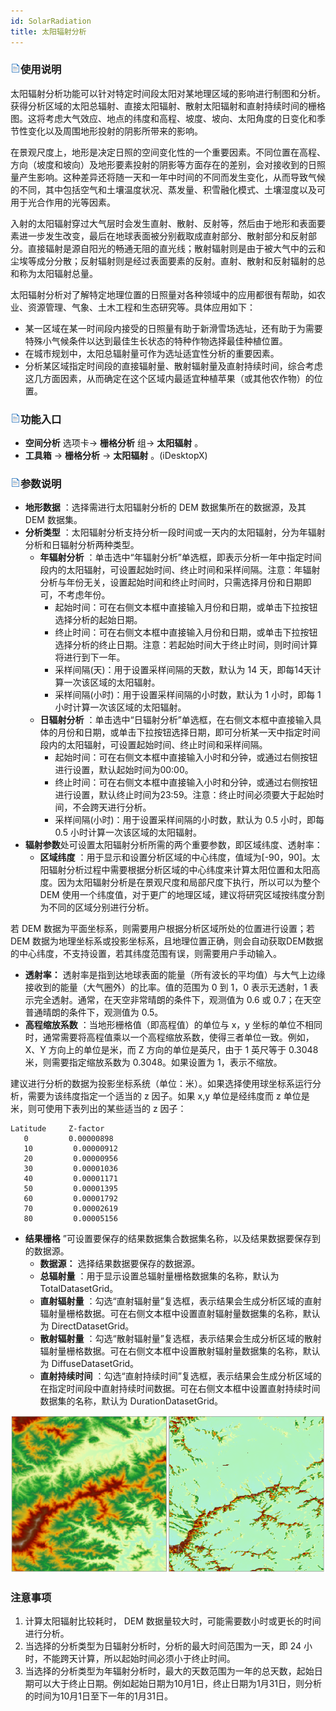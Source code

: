 ```yaml
---
id: SolarRadiation
title: 太阳辐射分析
---
```

### ![](../../img/read.gif)使用说明

太阳辐射分析功能可以针对特定时间段太阳对某地理区域的影响进行制图和分析。获得分析区域的太阳总辐射、直接太阳辐射、散射太阳辐射和直射持续时间的栅格图。这将考虑大气效应、地点的纬度和高程、坡度、坡向、太阳角度的日变化和季节性变化以及周围地形投射的阴影所带来的影响。

在景观尺度上，地形是决定日照的空间变化性的一个重要因素。不同位置在高程、方向（坡度和坡向）及地形要素投射的阴影等方面存在的差别，会对接收到的日照量产生影响。这种差异还将随一天和一年中时间的不同而发生变化，从而导致气候的不同，其中包括空气和土壤温度状况、蒸发量、积雪融化模式、土壤湿度以及可用于光合作用的光等因素。

入射的太阳辐射穿过大气层时会发生直射、散射、反射等，然后由于地形和表面要素进一步发生改变，最后在地球表面被分别截取成直射部分、散射部分和反射部分。直接辐射是源自阳光的畅通无阻的直光线；散射辐射则是由于被大气中的云和尘埃等成分分散；反射辐射则是经过表面要素的反射。直射、散射和反射辐射的总和称为太阳辐射总量。

太阳辐射分析对了解特定地理位置的日照量对各种领域中的应用都很有帮助，如农业、资源管理、气象、土木工程和生态研究等。具体应用如下：

* 某一区域在某一时间段内接受的日照量有助于新滑雪场选址，还有助于为需要特殊小气候条件以达到最佳生长状态的特种作物选择最佳种植位置。
* 在城市规划中，太阳总辐射量可作为选址适宜性分析的重要因素。
* 分析某区域指定时间段的直接辐射量、散射辐射量及直射持续时间，综合考虑这几方面因素，从而确定在这个区域内最适宜种植苹果（或其他农作物）的位置。

### ![](../../img/read.gif)功能入口

* **空间分析** 选项卡-> **栅格分析** 组-> **太阳辐射** 。
* **工具箱** -> **栅格分析** -> **太阳辐射** 。(iDesktopX) 

### ![](../../img/read.gif)参数说明

  * **地形数据** ：选择需进行太阳辐射分析的 DEM 数据集所在的数据源，及其 DEM 数据集。
  * **分析类型** ：太阳辐射分析支持分析一段时间或一天内的太阳辐射，分为年辐射分析和日辐射分析两种类型。 
    * **年辐射分析** ：单击选中“年辐射分析”单选框，即表示分析一年中指定时间段内的太阳辐射，可设置起始时间、终止时间和采样间隔。注意：年辐射分析与年份无关，设置起始时间和终止时间时，只需选择月份和日期即可，不考虑年份。 
      * 起始时间：可在右侧文本框中直接输入月份和日期，或单击下拉按钮选择分析的起始日期。
      * 终止时间：可在右侧文本框中直接输入月份和日期，或单击下拉按钮选择分析的终止日期。注意：若起始时间大于终止时间，则时间计算将进行到下一年。
      * 采样间隔(天)：用于设置采样间隔的天数，默认为 14 天，即每14天计算一次该区域的太阳辐射。
      * 采样间隔(小时)：用于设置采样间隔的小时数，默认为 1 小时，即每 1 小时计算一次该区域的太阳辐射。
    * **日辐射分析** ：单击选中“日辐射分析”单选框，在右侧文本框中直接输入具体的月份和日期，或单击下拉按钮选择日期，即可分析某一天中指定时间段内的太阳辐射，可设置起始时间、终止时间和采样间隔。 
      * 起始时间：可在右侧文本框中直接输入小时和分钟，或通过右侧按钮进行设置，默认起始时间为00:00。
      * 终止时间：可在右侧文本框中直接输入小时和分钟，或通过右侧按钮进行设置，默认终止时间为23:59。注意：终止时间必须要大于起始时间，不会跨天进行分析。
      * 采样间隔(小时)：用于设置采样间隔的小时数，默认为 0.5 小时，即每 0.5 小时计算一次该区域的太阳辐射。
  * **辐射参数**处可设置太阳辐射分析所需的两个重要参数，即区域纬度、透射率： 
    * **区域纬度** ：用于显示和设置分析区域的中心纬度，值域为[-90，90]。太阳辐射分析过程中需要根据分析区域的中心纬度来计算太阳位置和太阳高度。因为太阳辐射分析是在景观尺度和局部尺度下执行，所以可以为整个 DEM 使用一个纬度值，对于更广的地理区域，建议将研究区域按纬度分割为不同的区域分别进行分析。 

若 DEM 数据为平面坐标系，则需要用户根据分析区域所处的位置进行设置；若 DEM 数据为地理坐标系或投影坐标系，且地理位置正确，则会自动获取DEM数据的中心纬度，不支持设置，若其纬度范围有误，则需要用户手动输入。

  * **透射率：** 透射率是指到达地球表面的能量（所有波长的平均值）与大气上边缘接收到的能量（大气圈外）的比率。值的范围为 0 到 1，0 表示无透射，1 表示完全透射。通常，在天空非常晴朗的条件下，观测值为 0.6 或 0.7；在天空普通晴朗的条件下，观测值为 0.5。
  * **高程缩放系数** ：当地形栅格值（即高程值）的单位与 x，y 坐标的单位不相同时，通常需要将高程值乘以一个高程缩放系数，使得三者单位一致。例如，X、Y 方向上的单位是米，而 Z 方向的单位是英尺，由于 1 英尺等于 0.3048 米，则需要指定缩放系数为 0.3048。如果设置为 1，表示不缩放。 

建议进行分析的数据为投影坐标系统（单位：米）。如果选择使用球坐标系运行分析，需要为该纬度指定一个适当的 z 因子。如果 x,y 单位是经纬度而 z 单位是米，则可使用下表列出的某些适当的 z 因子：     
                
  ```  
  Latitude     Z-factor
     0         0.00000898  
     10         0.00000912  
     20         0.00000956  
     30         0.00001036  
     40         0.00001171  
     50         0.00001395  
     60         0.00001792  
     70         0.00002619  
     80         0.00005156  
  ```
        
        

*  **结果栅格** ”可设置要保存的结果数据集合数据集名称，以及结果数据要保存到的数据源。 
    - **数据源：** 选择结果数据要保存的数据源。
    - **总辐射量** ：用于显示设置总辐射量栅格数据集的名称，默认为 TotalDatasetGrid。
    * **直射辐射量** ：勾选“直射辐射量”复选框，表示结果会生成分析区域的直射辐射量栅格数据。可在右侧文本框中设置直射辐射量数据集的名称，默认为 DirectDatasetGrid。
    * **散射辐射量** ：勾选“散射辐射量”复选框，表示结果会生成分析区域的散射辐射量栅格数据。可在右侧文本框中设置散射辐射量数据集的名称，默认为 DiffuseDatasetGrid。
    * **直射持续时间** ：勾选“直射持续时间”复选框，表示结果会生成分析区域的在指定时间段中直射持续时间数据。可在右侧文本框中设置直射持续时间数据集的名称，默认为 DurationDatasetGrid。

![](img/SolarRadiationResult.png)  


###  注意事项

  1. 计算太阳辐射比较耗时， DEM 数据量较大时，可能需要数小时或更长的时间进行分析。
  2. 当选择的分析类型为日辐射分析时，分析的最大时间范围为一天，即 24 小时，不能跨天计算，所以起始时间必须小于终止时间。
  3. 当选择的分析类型为年辐射分析时，最大的天数范围为一年的总天数，起始日期可以大于终止日期。例如起始日期为10月1日，终止日期为1月31日，则分析的时间为10月1日至下一年的1月31日。

